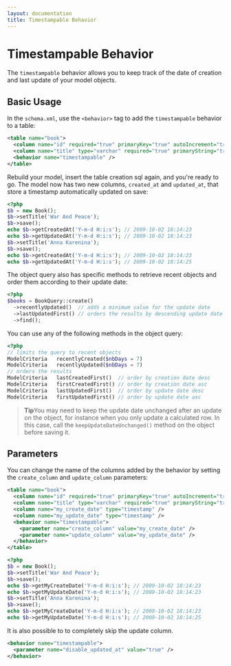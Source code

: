 ```yaml
---
layout: documentation
title: Timestampable Behavior
---
```


# Timestampable Behavior #

The `timestampable` behavior allows you to keep track of the date of creation and last update of your model objects.

## Basic Usage ##

In the `schema.xml`, use the `<behavior>` tag to add the `timestampable` behavior to a table:

```xml
<table name="book">
  <column name="id" required="true" primaryKey="true" autoIncrement="true" type="integer" />
  <column name="title" type="varchar" required="true" primaryString="true" />
  <behavior name="timestampable" />
</table>
```

Rebuild your model, insert the table creation sql again, and you're ready to go. The model now has two new columns, `created_at` and `updated_at`, that store a timestamp automatically updated on save:

```php
<?php
$b = new Book();
$b->setTitle('War And Peace');
$b->save();
echo $b->getCreatedAt('Y-m-d H:i:s'); // 2009-10-02 18:14:23
echo $b->getUpdatedAt('Y-m-d H:i:s'); // 2009-10-02 18:14:23
$b->setTitle('Anna Karenina');
$b->save();
echo $b->getCreatedAt('Y-m-d H:i:s'); // 2009-10-02 18:14:23
echo $b->getUpdatedAt('Y-m-d H:i:s'); // 2009-10-02 18:14:25
```

The object query also has specific methods to retrieve recent objects and order them according to their update date:

```php
<?php
$books = BookQuery::create()
  ->recentlyUpdated()  // adds a minimum value for the update date
  ->lastUpdatedFirst() // orders the results by descending update date
  ->find();
```

You can use any of the following methods in the object query:

```php
<?php
// limits the query to recent objects
ModelCriteria   recentlyCreated($nbDays = 7)
ModelCriteria   recentlyUpdated($nbDays = 7)
// orders the results
ModelCriteria   lastCreatedFirst()  // order by creation date desc
ModelCriteria   firstCreatedFirst() // order by creation date asc
ModelCriteria   lastUpdatedFirst()  // order by update date desc
ModelCriteria   firstUpdatedFirst() // order by update date asc
```

>**Tip**You may need to keep the update date unchanged after an update on the object, for instance when you only update a calculated row. In this case, call the `keepUpdateDateUnchanged()` method on the object before saving it.


## Parameters ##

You can change the name of the columns added by the behavior by setting the `create_column` and `update_column` parameters:

```xml
<table name="book">
  <column name="id" required="true" primaryKey="true" autoIncrement="true" type="integer" />
  <column name="title" type="varchar" required="true" primaryString="true" />
  <column name="my_create_date" type="timestamp" />
  <column name="my_update_date" type="timestamp" />
  <behavior name="timestampable">
    <parameter name="create_column" value="my_create_date" />
    <parameter name="update_column" value="my_update_date" />
  </behavior>
</table>
```

```php
<?php
$b = new Book();
$b->setTitle('War And Peace');
$b->save();
echo $b->getMyCreateDate('Y-m-d H:i:s'); // 2009-10-02 18:14:23
echo $b->getMyUpdateDate('Y-m-d H:i:s'); // 2009-10-02 18:14:23
$b->setTitle('Anna Karenina');
$b->save();
echo $b->getMyCreateDate('Y-m-d H:i:s'); // 2009-10-02 18:14:23
echo $b->getMyUpdateDate('Y-m-d H:i:s'); // 2009-10-02 18:14:25
```

It is also possible to to completely skip the update column.

```xml
<behavior name="timestampable">
  <parameter name="disable_updated_at" value="true" />
</behavior>
```
